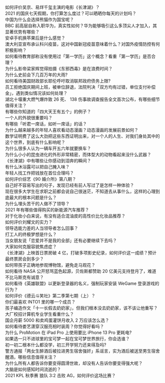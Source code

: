 如何评价吴京、易烊千玺主演的电影《长津湖》？  
2021 的国庆七天假期，你打算怎么度过？可以晒晒你每天的计划吗？  
中国为什么会选择熊猫作为国宝呢？  
BBC 前高层自称入职华为，真实性如何？华为能够吸引这么多顶尖人才加入，其显著优势有哪些？  
安卓手机换苹果后是什么感觉？  
澳大利亚宣布承认科兴疫苗，这对中国新冠疫苗意味着什么？对国外疫情防控有何积极影响？  
如何看待教育部称没有使用过「第一学历」这个概念？看重「第一学历」是否合理？  
为什么影帝梁家辉觉得拍摄《东邪西毒》是在浪费时间？  
为什么史前会下几百万年的大雨?  
如何看待美国财政部长耶伦呼吁取消联邦政府债务上限?  
员工拒绝国庆期间上班，被单位辞退，法院判决「双方均有过错，单位支付补偿金」，遇到类似情况该如何处理？  
湖北十堰重大燃气爆炸致 26 死、 138 伤事故调查报告全文首次公布，有哪些细节值得关注？  
有哪些你知道的「四大天王有五个」的例子？  
一个人的外貌很重要吗？  
有哪些「听君一席话，如听一席话」的话？  
为什么越来越多的年轻人喜欢看动态漫画？动态漫画的发展前景如何？  
数学证明费了这么大劲把这些东西证明出来，对一个人的人生、对我们身处其中的这个世界，到底有什么影响呢？  
为什么很多人认为一辆车开五六年就要换车？  
为什么小小的昆虫进化的外形非常精密，而体型大的动物看起来没什么武器？  
《长津湖》中有哪些让你感动到泪奔的瞬间？  
有什么沐浴露可以把自己腌入味？  
年轻人找工作把钱放在首位合理吗？  
如何评价综艺《90 婚介所》第八期？  
自己好不容易写出的句子，发现已经有前人写过了是怎样一种体验？  
现在很多大学生在求职之前都会说自己很迷茫，不知道去从事什么，这样的心理到底最大的根本问题是什么？  
为什么埋头苦干的人做不了领导？  
2021 年有哪些值得购买的新能源汽车推荐？  
对于化妆小白来说，有没有适合混油皮的高性价比化妆品推荐？  
如何评价刘耀文的实力？  
领导选能力差的人当领导者怎么回事？  
打工人的终极梦想是什么？  
当女朋友说「恋爱并不是我的全部」还有必要继续下去吗？  
大家如何克服容貌焦虑症？  
《长津湖》上映首日票房破 4 亿，打破多项影史纪录，如何评价这一成绩？预计最终票房会到多少？  
如何带孩子正确地参观博物馆，避免走马观花？  
如何看待 NASA 公开怒骂蓝色起源，贝佐斯都赞助 20 亿美元支持登月了，难道不比马斯克有诚意？  
如何看待《英雄联盟》以更新登录器的名义，强制玩家安装 WeGame 登录游戏的行为？  
如何评价《德云斗笑社》第二季第七期（上）？  
你们最喜欢 INTO1 里的哪一个成员？  
孩子编造作文「十一长假去奶奶家」，但我们根本没去奶奶家，该不该让他重写？  
大厂校招计算机专业学生看重什么？  
国企月薪  5000 和卖鸡蛋灌饼月收入 2 万应该怎么选？  
如何看待娄艺潇穿汉服亮相时装周？你觉得好看吗？  
为什么 ProMotion 在 iPad Pro 上使用要比 iPhone 13 Pro 更耗电?  
如果选一只不进球里的宝可梦一起在宝可梦世界旅行，你会选谁？  
初一初二根本什么都没学，初三开学努力还来得及吗?  
警方通报「两女生醉酒后被拉进男生宿舍强奸」系谣言，实为酒后被送至男生宿舍醒酒，哪些信息值得关注？  
为什么所有人都告诉你要变得圆滑世故，却没有人告诉你要变得强大呢？  
大脑是如何感知时间流逝的？  
2021 KPL 秋季赛 狼队 3:2 击败 AG，如何评价这场比赛？  
